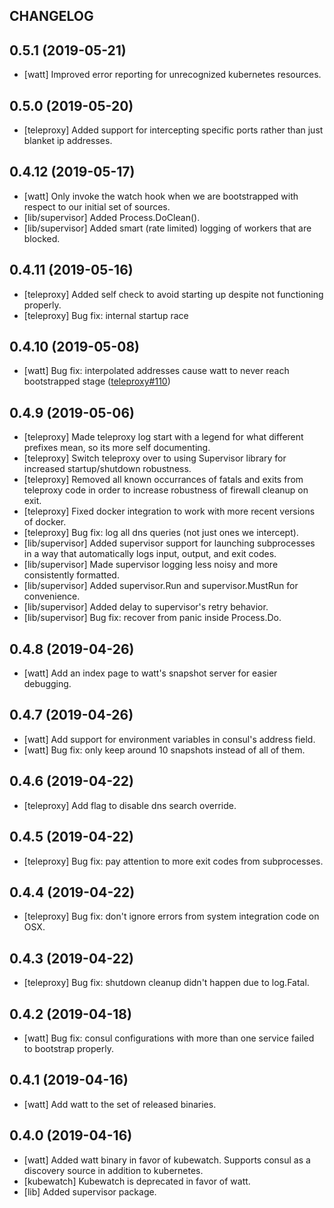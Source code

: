 ## CHANGELOG

## 0.5.1 (2019-05-21)

 * [watt] Improved error reporting for unrecognized kubernetes resources.

## 0.5.0 (2019-05-20)

 * [teleproxy] Added support for intercepting specific ports rather than just blanket ip addresses.

## 0.4.12 (2019-05-17)

 * [watt] Only invoke the watch hook when we are bootstrapped with respect to our initial set of sources.
 * [lib/supervisor] Added Process.DoClean().
 * [lib/supervisor] Added smart (rate limited) logging of workers that are blocked.

## 0.4.11 (2019-05-16)

 * [teleproxy] Added self check to avoid starting up despite not functioning properly.
 * [teleproxy] Bug fix: internal startup race

## 0.4.10 (2019-05-08)

 * [watt] Bug fix: interpolated addresses cause watt to never reach bootstrapped stage ([teleproxy#110](https://github.com/datawire/teleproxy/issues/110))

## 0.4.9 (2019-05-06)

 * [teleproxy] Made teleproxy log start with a legend for what different prefixes mean, so its more self documenting.
 * [teleproxy] Switch teleproxy over to using Supervisor library for increased startup/shutdown robustness.
 * [teleproxy] Removed all known occurrances of fatals and exits from teleproxy code in order to increase robustness of firewall cleanup on exit.
 * [teleproxy] Fixed docker integration to work with more recent versions of docker.
 * [teleproxy] Bug fix: log all dns queries (not just ones we intercept).
 * [lib/supervisor] Added supervisor support for launching subprocesses in a way that automatically logs input, output, and exit codes.
 * [lib/supervisor] Made supervisor logging less noisy and more consistently formatted.
 * [lib/supervisor] Added supervisor.Run and supervisor.MustRun for convenience.
 * [lib/supervisor] Added delay to supervisor's retry behavior.
 * [lib/supervisor] Bug fix: recover from panic inside Process.Do.

## 0.4.8 (2019-04-26)

 * [watt] Add an index page to watt's snapshot server for easier debugging.

## 0.4.7 (2019-04-26)

 * [watt] Add support for environment variables in consul's address field.
 * [watt] Bug fix: only keep around 10 snapshots instead of all of them.

## 0.4.6 (2019-04-22)

 * [teleproxy] Add flag to disable dns search override.

## 0.4.5 (2019-04-22)

 * [teleproxy] Bug fix: pay attention to more exit codes from subprocesses.

## 0.4.4 (2019-04-22)

 * [teleproxy] Bug fix: don't ignore errors from system integration code on OSX.

## 0.4.3 (2019-04-22)

 * [teleproxy] Bug fix: shutdown cleanup didn't happen due to log.Fatal.

## 0.4.2 (2019-04-18)

 * [watt] Bug fix: consul configurations with more than one service failed to bootstrap properly.

## 0.4.1 (2019-04-16)

 * [watt] Add watt to the set of released binaries.

## 0.4.0 (2019-04-16)

 * [watt] Added watt binary in favor of kubewatch. Supports consul as
          a discovery source in addition to kubernetes.
 * [kubewatch] Kubewatch is deprecated in favor of watt.
 * [lib] Added supervisor package.

